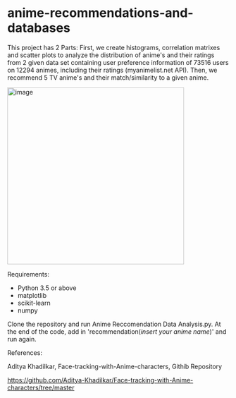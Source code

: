 # anime-recommendations-and-databases

This project has 2 Parts: First, we create histograms, correlation matrixes and scatter plots to analyze the distribution of anime's and their ratings from 2 given data set containing user preference information of 73516 users on 12294 animes, including their ratings (myanimelist.net API). Then, we recommend 5 TV anime's and their match/similarity to a given anime. 

<img width="401" alt="image" src="https://github.com/sziaa/anime-recommendations/assets/143029165/a3c6f14d-10b2-48a3-ba6b-a9f584d55c1a">

Requirements:
- Python 3.5 or above
- matplotlib
- scikit-learn
- numpy

Clone the repository and run Anime Reccomendation Data Analysis.py. At the end of the code, add in 'recommendation(*_insert your anime name_*)' and run again. 

References:

Aditya Khadilkar, Face-tracking-with-Anime-characters, Githib Repository


https://github.com/Aditya-Khadilkar/Face-tracking-with-Anime-characters/tree/master
